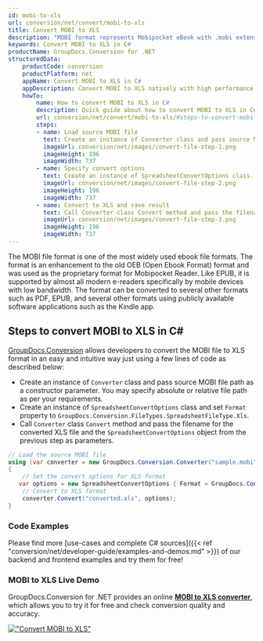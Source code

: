 ```yaml
---
id: mobi-to-xls
url: conversion/net/convert/mobi-to-xls
title: Convert MOBI to XLS
description: "MOBI format represents Mobipocket eBook with .mobi extension. Learn how to convert MOBI to XLS file programmatically in C# language using GroupDocs.Conversion for .NET library."
keywords: Convert MOBI to XLS in C#
productName: GroupDocs.Conversion for .NET
structuredData:
    productCode: conversion
    productPlatform: net
    appName: Convert MOBI to XLS in C#
    appDescription: Convert MOBI to XLS natively with high performance using C# language and server side GroupDocs.Conversion for .NET APIs, without the use of any software like Microsoft or Open Office.
    howTo:
        name: How to convert MOBI to XLS in C# 
        description: Quick guide about how to convert MOBI to XLS in C# with high performance and accuracy.
        url: conversion/net/convert/mobi-to-xls/#steps-to-convert-mobi-to-xls-in-c
        steps:
        - name: Load source MOBI file 
          text: Create an instance of Converter class and pass source MOBI file path as a constructor parameter. You may specify absolute or relative file path as per your requirements. 
          imageUrl: conversion/net/images/convert-file-step-1.png
          imageHeight: 196
          imageWidth: 737
        - name: Specify convert options 
          text: Create an instance of SpreadsheetConvertOptions class.
          imageUrl: conversion/net/images/convert-file-step-2.png
          imageHeight: 196
          imageWidth: 737
        - name: Convert to XLS and save result 
          text: Call Converter class Convert method and pass the filename for the converted HTML file and the SpreadsheetConvertOptions object from the previous step as parameters.
          imageUrl: conversion/net/images/convert-file-step-3.png
          imageHeight: 196
          imageWidth: 737
---
```


The MOBI file format is one of the most widely used ebook file formats. The format is an enhancement to the old OEB (Open Ebook Format) format and was used as the proprietary format for Mobipocket Reader. Like EPUB, it is supported by almost all modern e-readers specifically by mobile devices with low bandwidth. The format can be converted to several other formats such as PDF, EPUB, and several other formats using publicly available software applications such as the Kindle app.

## Steps to convert MOBI to XLS in C#

[GroupDocs.Conversion](https://products.groupdocs.com/conversion/net) allows developers to convert the MOBI file to XLS format in an easy and intuitive way just using a few lines of code as described below:

* Create an instance of `Converter` class and pass source MOBI file path as a constructor parameter. You may specify absolute or relative file path as per your requirements. 
* Create an instance of `SpreadsheetConvertOptions` class and set `Format` property to `GroupDocs.Conversion.FileTypes.SpreadsheetFileType.Xls`.
* Call `Converter` class `Convert` method and pass the filename for the converted XLS file and the `SpreadsheetConvertOptions` object from the previous step as parameters.

```csharp
// Load the source MOBI file
using (var converter = new GroupDocs.Conversion.Converter("sample.mobi"))
{
    // Set the convert options for XLS format
   var options = new SpreadsheetConvertOptions { Format = GroupDocs.Conversion.FileTypes.SpreadsheetFileType.Xls };
    // Convert to XLS format
    converter.Convert("converted.xls", options);
}
```

### Code Examples

Please find more [use-cases and complete C# sources]({{< ref "conversion/net/developer-guide/examples-and-demos.md" >}}) of our backend and frontend examples and try them for free!

### MOBI to XLS Live Demo

GroupDocs.Conversion for .NET provides an online [**MOBI to XLS converter**](https://products.groupdocs.app/conversion/mobi-to-xls), which allows you to try it for free and check conversion quality and accuracy.

[!["Convert MOBI to XLS"](conversion/net/images/convert-to-xls/convert-mobi-to-xls.png)](https://products.groupdocs.app/conversion/mobi-to-xls)